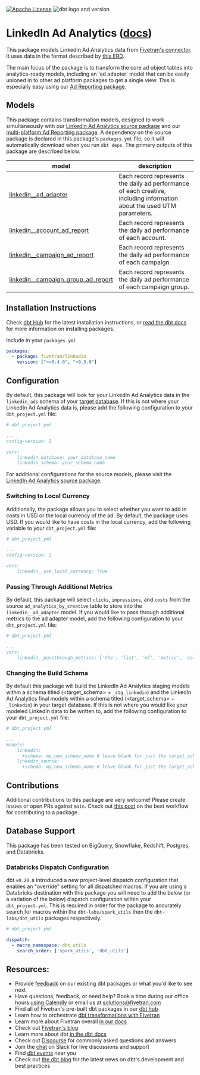 [![Apache License](https://img.shields.io/badge/License-Apache%202.0-blue.svg)](https://opensource.org/licenses/Apache-2.0) ![dbt logo and version](https://img.shields.io/static/v1?logo=dbt&label=dbt-version&message=>=1.0.0,<2.0.0&color=orange)
# LinkedIn Ad Analytics ([docs](https://fivetran-dbt-linkedin.netlify.app/#!/overview))

This package models LinkedIn Ad Analytics data from [Fivetran's connector](https://fivetran.com/docs/applications/linkedin-ads). It uses data in the format described by [this ERD](https://fivetran.com/docs/applications/linkedin-ads#schemainformation).

The main focus of the package is to transform the core ad object tables into analytics-ready models, including an 'ad adapter' model that can be easily unioned in to other ad platform packages to get a single view. This is especially easy using our [Ad Reporting package](https://github.com/fivetran/dbt_ad_reporting).

## Models

This package contains transformation models, designed to work simultaneously with our [LinkedIn Ad Analytics source package](https://github.com/fivetran/dbt_linkedin_source) and our [multi-platform Ad Reporting package](https://github.com/fivetran/dbt_ad_reporting). A dependency on the source package is declared in this package's `packages.yml` file, so it will automatically download when you run `dbt deps`. The primary outputs of this package are described below.

| **model**                          | **description**                                                                                                        |
| ---------------------------------- | ---------------------------------------------------------------------------------------------------------------------- |
| [linkedin__ad_adapter](models/linkedin__ad_adapter.sql)               | Each record represents the daily ad performance of each creative, including information about the used UTM parameters. |
| [linkedin__account_ad_report](models/linkedin__account_ad_report.sql)        | Each record represents the daily ad performance of each account.                                                       |
| [linkedin__campaign_ad_report](models/linkedin__campaign_ad_report.sql)       | Each record represents the daily ad performance of each campaign.                                                      |
| [linkedin__campaign_group_ad_report](models/linkedin__campaign_group_ad_report.sql) | Each record represents the daily ad performance of each campaign group.                                                |

## Installation Instructions
Check [dbt Hub](https://hub.getdbt.com/) for the latest installation instructions, or [read the dbt docs](https://docs.getdbt.com/docs/package-management) for more information on installing packages.

Include in your `packages.yml`

```yaml
packages:
  - package: fivetran/linkedin
    version: [">=0.4.0", "<0.5.0"]
```

## Configuration
By default, this package will look for your LinkedIn Ad Analytics data in the `linkedin_ads` schema of your [target database](https://docs.getdbt.com/docs/running-a-dbt-project/using-the-command-line-interface/configure-your-profile). If this is not where your LinkedIn Ad Analytics data is, please add the following configuration to your `dbt_project.yml` file:

```yml
# dbt_project.yml

...
config-version: 2

vars:
    linkedin_database: your_database_name
    linkedin_schema: your_schema_name

```
For additional configurations for the source models, please visit the [LinkedIn Ad Analytics source package](https://github.com/fivetran/dbt_linkedin_source).

### Switching to Local Currency
Additionally, the package allows you to select whether you want to add in costs in USD or the local currency of the ad. By default, the package uses USD. If you would like to have costs in the local currency, add the following variable to your `dbt_project.yml` file:

```yml
# dbt_project.yml

...
config-version: 2

vars:
    linkedin__use_local_currency: True
```

### Passing Through Additional Metrics
By default, this package will select `clicks`, `impressions`, and `costs` from the source `ad_analytics_by_creative` table to store into the `linkedin__ad_adapter` model. If you would like to pass through additional metrics to the ad adapter model, add the following configuration to your `dbt_project.yml` file:

```yml
# dbt_project.yml

...
vars:
    linkedin__passthrough_metrics: ['the', 'list', 'of', 'metric', 'columns', 'to', 'include'] # from LINKEDIN_ADS.AD_ANALYTICS_BY_CREATIVE
```

### Changing the Build Schema
By default this package will build the LinkedIn Ad Analytics staging models within a schema titled (<target_schema> + `_stg_linkedin`) and the LinkedIn Ad Analytics final models within a schema titled (<target_schema> + `_linkedin`) in your target database. If this is not where you would like your modeled LinkedIn data to be written to, add the following configuration to your `dbt_project.yml` file:

```yml
# dbt_project.yml

...
models:
    linkedin:
      +schema: my_new_schema_name # leave blank for just the target_schema
    linkedin_source:
      +schema: my_new_schema_name # leave blank for just the target_schema
```

## Contributions
Additional contributions to this package are very welcome! Please create issues
or open PRs against `main`. Check out 
[this post](https://discourse.getdbt.com/t/contributing-to-a-dbt-package/657) 
on the best workflow for contributing to a package.

## Database Support
This package has been tested on BigQuery, Snowflake, Redshift, Postgres, and Databricks.

### Databricks Dispatch Configuration
dbt `v0.20.0` introduced a new project-level dispatch configuration that enables an "override" setting for all dispatched macros. If you are using a Databricks destination with this package you will need to add the below (or a variation of the below) dispatch configuration within your `dbt_project.yml`. This is required in order for the package to accurately search for macros within the `dbt-labs/spark_utils` then the `dbt-labs/dbt_utils` packages respectively.
```yml
# dbt_project.yml

dispatch:
  - macro_namespace: dbt_utils
    search_order: ['spark_utils', 'dbt_utils']
```

## Resources:
- Provide [feedback](https://www.surveymonkey.com/r/DQ7K7WW) on our existing dbt packages or what you'd like to see next
- Have questions, feedback, or need help? Book a time during our office hours [using Calendly](https://calendly.com/fivetran-solutions-team/fivetran-solutions-team-office-hours) or email us at solutions@fivetran.com
- Find all of Fivetran's pre-built dbt packages in our [dbt hub](https://hub.getdbt.com/fivetran/)
- Learn how to orchestrate [dbt transformations with Fivetran](https://fivetran.com/docs/transformations/dbt)
- Learn more about Fivetran overall [in our docs](https://fivetran.com/docs)
- Check out [Fivetran's blog](https://fivetran.com/blog)
- Learn more about dbt [in the dbt docs](https://docs.getdbt.com/docs/introduction)
- Check out [Discourse](https://discourse.getdbt.com/) for commonly asked questions and answers
- Join the [chat](http://slack.getdbt.com/) on Slack for live discussions and support
- Find [dbt events](https://events.getdbt.com) near you
- Check out [the dbt blog](https://blog.getdbt.com/) for the latest news on dbt's development and best practices

